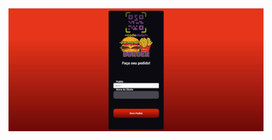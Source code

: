 <img src="https://github.com/CristianRicardoLeite/Burger-requests/blob/3b469b1fdbd8b81a347a32879170d1f607a9b19d/READ.me%20assets/burger-request.jpg">
